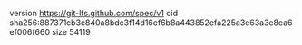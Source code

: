 version https://git-lfs.github.com/spec/v1
oid sha256:887371cb3c840a8bdc3f14d16ef6b8a443852efa225a3e63a3e8ea6ef006f660
size 54119
